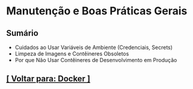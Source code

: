 # Manutenção e Boas Práticas Gerais

## Sumário

- Cuidados ao Usar Variáveis de Ambiente (Credenciais, Secrets)
- Limpeza de Imagens e Contêineres Obsoletos
- Por que Não Usar Contêineres de Desenvolvimento em Produção

## [[ Voltar para: Docker ]](../docker.md#manutencao-boas-praticas-gerais)